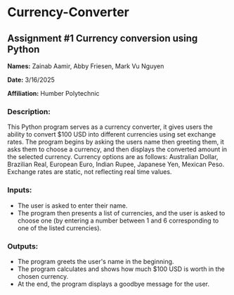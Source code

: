 # Currency-Converter
## Assignment #1 Currency conversion using Python

**Names:** Zainab Aamir, Abby Friesen, Mark Vu Nguyen

**Date:** 3/16/2025

**Affiliation:** Humber Polytechnic

### Description:
This Python program serves as a currency converter, it gives users the ability to convert $100 USD into different currencies using set exchange rates. The program begins by asking the users name then greeting them, it asks them to choose a currency, and then displays the converted amount in the selected currency. Currency options are as follows: Australian Dollar, Brazilian Real, European Euro, Indian Rupee, Japanese Yen, Mexican Peso. Exchange rates are static, not reflecting real time values.

### Inputs:
- The user is asked to enter their name.
- The program then presents a list of currencies, and the user is asked to choose one (by entering a number between 1 and 6 corresponding to one of the listed currencies).

### Outputs:
- The program greets the user's name in the beginning.
- The program calculates and shows how much $100 USD is worth in the chosen currency.
- At the end, the program displays a goodbye message for the user.

